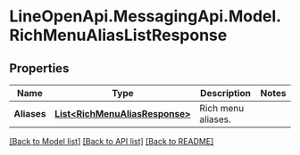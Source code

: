 # LineOpenApi.MessagingApi.Model.RichMenuAliasListResponse

## Properties

Name | Type | Description | Notes
------------ | ------------- | ------------- | -------------
**Aliases** | [**List&lt;RichMenuAliasResponse&gt;**](RichMenuAliasResponse.md) | Rich menu aliases. | 

[[Back to Model list]](../README.md#documentation-for-models) [[Back to API list]](../README.md#documentation-for-api-endpoints) [[Back to README]](../README.md)

